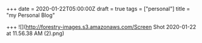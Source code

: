 +++
date = 2020-01-22T05:00:00Z
draft = true
tags = ["personal"]
title = "my Personal Blog"

+++
![](http://forestry-images.s3.amazonaws.com/Screen Shot 2020-01-22 at 11.56.38 AM (2).png)